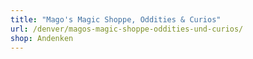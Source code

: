 ```yaml
---
title: "Mago's Magic Shoppe, Oddities & Curios"
url: /denver/magos-magic-shoppe-oddities-und-curios/
shop: Andenken
---
```

